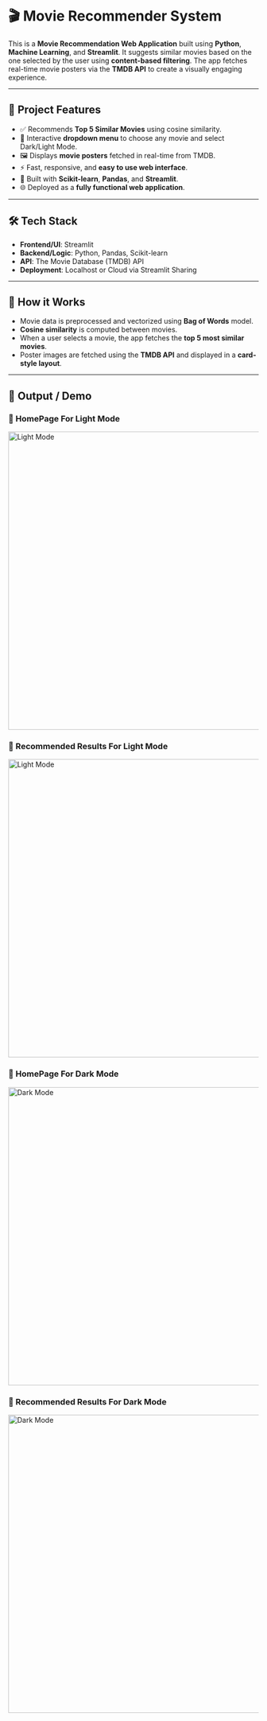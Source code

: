 # 🎬 Movie Recommender System

This is a **Movie Recommendation Web Application** built using **Python**, **Machine Learning**, and **Streamlit**. It suggests similar movies based on the one selected by the user using **content-based filtering**. The app fetches real-time movie posters via the **TMDB API** to create a visually engaging experience.

---

## 🚀 Project Features

- ✅ Recommends **Top 5 Similar Movies** using cosine similarity.
- 🎥 Interactive **dropdown menu** to choose any movie and select Dark/Light Mode.
- 🖼️ Displays **movie posters** fetched in real-time from TMDB.
- ⚡ Fast, responsive, and **easy to use web interface**.
- 🧠 Built with **Scikit-learn**, **Pandas**, and **Streamlit**.
- 🌐 Deployed as a **fully functional web application**.

---

## 🛠️ Tech Stack

- **Frontend/UI**: Streamlit
- **Backend/Logic**: Python, Pandas, Scikit-learn
- **API**: The Movie Database (TMDB) API
- **Deployment**: Localhost or Cloud via Streamlit Sharing

---

## 🧠 How it Works

- Movie data is preprocessed and vectorized using **Bag of Words** model.
- **Cosine similarity** is computed between movies.
- When a user selects a movie, the app fetches the **top 5 most similar movies**.
- Poster images are fetched using the **TMDB API** and displayed in a **card-style layout**.

---

## 📸 Output / Demo

### 🔻 HomePage For Light Mode
<img src="https://github.com/amit1025i/MovieRecommenderApp/raw/main/assets/white_h.png" alt="Light Mode" width="600"/>

### 📍 Recommended Results For Light Mode
<img src="https://github.com/amit1025i/MovieRecommenderApp/raw/main/assets/white_m.png" alt="Light Mode" width="600"/>

### 🔻 HomePage For Dark Mode
<img src="https://github.com/amit1025i/MovieRecommenderApp/raw/main/assets/black_h.png" alt="Dark Mode" width="600"/>

### 📍 Recommended Results For Dark Mode
<img src="https://github.com/amit1025i/MovieRecommenderApp/raw/main/assets/black_m.png" alt="Dark Mode" width="600"/>

